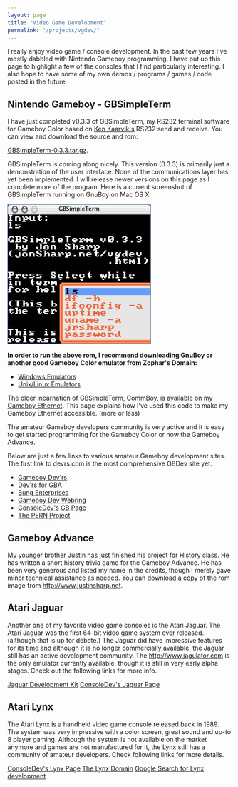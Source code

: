 ```yaml
---
layout: page
title: "Video Game Development"
permalink: "/projects/vgdev/"
---
```


I really enjoy video game / console development.
In the past few years I've mostly dabbled with Nintendo Gameboy
programming.  I have put up this page to highlight a few of the
consoles that I find particularly interesting.  I also hope to have
some of my own demos / programs / games / code posted in the future.  

Nintendo Gameboy - GBSimpleTerm
-------------------------------

I have just completed v0.3.3 of GBSimpleTerm, my RS232 terminal 
software for Gameboy Color based on [Ken Kaarvik's](http://www.geocities.com/kkaarvik/gameboy.html)
RS232 send and receive. You can view and download 
the source and rom:  

[GBSimpleTerm-0.3.3.tar.gz](/files/GBSimpleTerm-0.3.3.tar.gz).

GBSimpleTerm is coming along nicely.  This version (0.3.3) is primarily
just a demonstration of the user interface.  None of the communications
layer has yet been implemented.  I will release newer versions on this
page as I complete more of the program.  Here is a current screenshot
of GBSimpleTerm running on GnuBoy on Mac OS X:

![GBSimpleTerm screenshot][ss1] 

**In order to run the above rom, I recommend downloading GnuBoy or
another good Gameboy Color emulator from Zophar's Domain:**

 * [Windows Emulators](http://www.zophar.net/gb.html)
 * [Unix/Linux Emulators](http://www.zophar.net/unix/gb.html)

The older incarnation of GBSimpleTerm, CommBoy, is available on my
[Gameboy Ethernet](/projects/gameboy/).  This page
explains how I've used this code to make my Gameboy Ethernet
accessible. (more or less)

The amateur Gameboy developers community is very
active and it is easy to get started programming for the Gameboy
Color or now the Gameboy Advance.

Below are just a few links to various amateur Gameboy 
development sites. The first link to devrs.com is the most comprehensive 
GBDev site yet.

 * [Gameboy Dev'rs](http://www.devrs.com/gb)
 * [Dev'rs for GBA](http://www.devrs.com/gba)
 * [Bung Enterprises](http://www.bung.com.hk)
 * [Gameboy Dev Webring](http://www.devrs.com/gb/webring.php)
 * [ConsoleDev's GB Page](http://www.consoledev.com/gb)
 * [The PERN Project](http://www.taswegian.com/thepernproject)

Gameboy Advance
---------------

My younger brother Justin has just finished his project for History
class.  He has written a short history trivia game for the Gameboy
Advance.  He has been very generous and listed my name in the credits,
though I merely gave minor technical assistance as needed.  You can
download a copy of the rom image from http://www.justinsharp.net.

Atari Jaguar
------------
			
Another one of my favorite video game consoles is the Atari Jaguar.
The Atari Jaguar was the first 64-bit video game system ever released. 
(although that is up for debate.) The Jaguar did have impressive 
features for its time and although it is no longer commercially 
available, the Jaguar still has an active development community. 
The http://www.jagulator.com is the only 
emulator currently available, though it is still in very early alpha 
stages. Check out the following links for more info.

[Jaguar Development Kit](http://www.wheres.com/etc/area64/jaguar/jag_dev.htm)
[ConsoleDev's Jaguar Page](http://www.consoledev.com/jag)

Atari Lynx
----------

The Atari Lynx is a handheld video game console released back in 
1989. The system was very impressive with a color screen, great sound 
and up-to 8 player gaming. Although the system is not available on 
the market anymore and games are not manufactured for it, the Lynx 
still has a community of amateur developers. Check following 
links for more details.

[ConsoleDev's Lynx Page](http://www.consoledev.com/lynx)
[The Lynx Domain](http://homepage2.rconnect.com/forhan/lynx.html)
[Google Search for Lynx development](http://www.google.com/search?q=atari+lynx+development)

[ss1]: /images/GBSimpleTerm_ss.jpg
